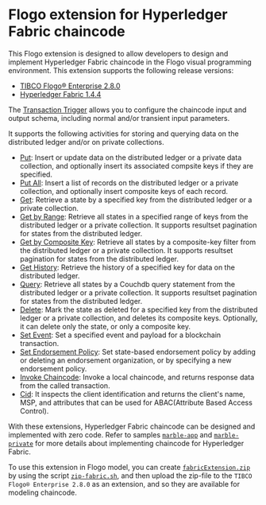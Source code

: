 # Flogo extension for Hyperledger Fabric chaincode

This Flogo extension is designed to allow developers to design and implement Hyperledger Fabric chaincode in the Flogo visual programming environment.  This extension supports the following release versions:
- [TIBCO Flogo® Enterprise 2.8.0](https://docs.tibco.com/products/tibco-flogo-enterprise-2-8-0)
- [Hyperledger Fabric 1.4.4](https://www.hyperledger.org/projects/fabric)

The [Transaction Trigger](trigger/transaction) allows you to configure the chaincode input and output schema, including normal and/or transient input parameters.

It supports the following activities for storing and querying data on the distributed ledger and/or on private collections.
- [Put](activity/put): Insert or update data on the distributed ledger or a private data collection, and optionally insert its associated compsite keys if they are specified.
- [Put All](activity/putall): Insert a list of records on the distributed ledger or a private collection, and optionally insert composite keys of each record.
- [Get](activity/get): Retrieve a state by a specified key from the distributed ledger or a private collection.
- [Get by Range](activity/getrange): Retrieve all states in a specified range of keys from the distributed ledger or a private collection.  It supports resultset pagination for states from the distributed ledger.
- [Get by Composite Key](activity/getbycompositekey): Retrieve all states by a composite-key filter from the distributed ledger or a private collection.  It supports resultset pagination for states from the distributed ledger.
- [Get History](activity/gethistory): Retrieve the history of a specified key for data on the distributed ledger.
- [Query](activity/query): Retrieve all states by a Couchdb query statement from the distributed ledger or a private collection.  It supports resultset pagination for states from the distributed ledger.
- [Delete](activity/delete): Mark the state as deleted for a specified key from the distributed ledger or a private collection, and deletes its composite keys.  Optionally, it can delete only the state, or only a composite key.
- [Set Event](activity/setevent): Set a specified event and payload for a blockchain transaction.
- [Set Endorsement Policy](activity/endorsement): Set state-based endorsement policy by adding or deleting an endorsement organization, or by specifying a new endorsement policy.
- [Invoke Chaincode](activity/invokechaincode): Invoke a local chaincode, and returns response data from the called transaction.
- [Cid](activity/cid): It inspects the client identification and returns the client's name, MSP, and attributes that can be used for ABAC(Attribute Based Access Control).

With these extensions, Hyperledger Fabric chaincode can be designed and implemented with zero code. Refer to samples [`marble-app`](../samples/marble-app) and [`marble-private`](../samples/marble-private) for more details about implementing chaincode for Hyperledger Fabric.

To use this extension in Flogo model, you can create [`fabricExtension.zip`](../fabricExtension.zip) by using the script [`zip-fabric.sh`](../zip-fabric.sh), and then upload the zip-file to the `TIBCO Flogo® Enterprise 2.8.0` as an extension, and so they are available for modeling chaincode.
